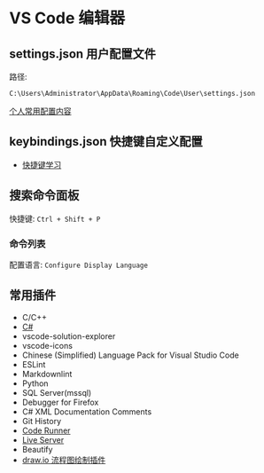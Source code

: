 # VS Code 编辑器

## settings.json 用户配置文件

路径:

`C:\Users\Administrator\AppData\Roaming\Code\User\settings.json`

[个人常用配置内容](./settings.json)

## keybindings.json 快捷键自定义配置

* [快捷键学习](./keybindings.md)

## 搜索命令面板

快捷键: `Ctrl + Shift + P`

### 命令列表

配置语言: `Configure Display Language`

## 常用插件

* C/C++
* [C#](https://marketplace.visualstudio.com/items?itemName=ms-vscode.csharp)
* vscode-solution-explorer
* vscode-icons
* Chinese (Simplified) Language Pack for Visual Studio Code
* ESLint
* Markdownlint
* Python
* SQL Server(mssql)
* Debugger for Firefox
* C# XML Documentation Comments
* Git History
* [Code Runner](https://github.com/formulahendry/vscode-code-runner)
* [Live Server](https://marketplace.visualstudio.com/items?itemName=ritwickdey.LiveServer)
* Beautify
* [draw.io 流程图绘制插件](https://github.com/hediet/vscode-drawio)
